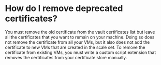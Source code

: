 <properties
    pageTitle="How do I remove deprecated certificates"
    description="How do I remove deprecated certificates"
    service="scalesets"
    author="negat"
    displayOrder="27"
    selfHelpType="resource"
    supportTopicIds=""
    productPesIds=""
    resourceTags=""
    cloudEnvironments="public"
/>

# How do I remove deprecated certificates? 

You must remove the old certificate from the vault certificates list but leave all the certificates that you want to remain on your machine. Doing so does not remove the certificate from all your VMs, but it also does not add the certificate to new VMs that are created in the scale set. To remove the certificate from existing VMs, you must write a custom script extension that removes the certificates from your certificate store manually.